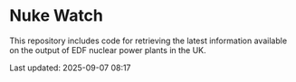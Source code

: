 # Nuke Watch

This repository includes code for retrieving the latest information available on the output of EDF nuclear power plants in the UK.

Last updated: 2025-09-07 08:17